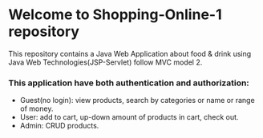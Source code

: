 # Welcome to Shopping-Online-1 repository
This repository contains a Java Web Application about food & drink using Java Web Technologies(JSP-Servlet) follow MVC model 2.

### This application have both authentication and authorization:
* Guest(no login): view products, search by categories or name or range of money.
* User: add to cart, up-down amount of products in cart, check out.
* Admin: CRUD products.
